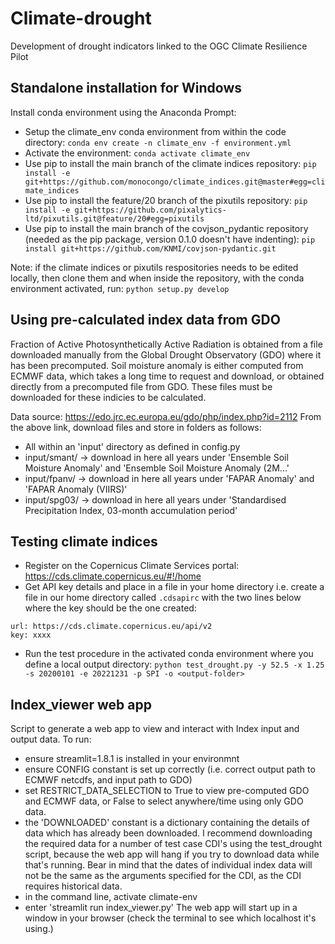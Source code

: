 # Climate-drought
Development of drought indicators linked to the OGC Climate Resilience Pilot

## Standalone installation for Windows

Install conda environment using the Anaconda Prompt:
- Setup the climate_env conda environment from within the code directory: `conda env create -n climate_env -f environment.yml`
- Activate the environment: `conda activate climate_env`
- Use pip to install the main branch of the climate indices repository: `pip install -e git+https://github.com/monocongo/climate_indices.git@master#egg=climate_indices`
- Use pip to install the feature/20 branch of the pixutils repository: `pip install -e git+https://github.com/pixalytics-ltd/pixutils.git@feature/20#egg=pixutils`
- Use pip to install the main branch of the covjson_pydantic repository (needed as the pip package, version 0.1.0 doesn't have indenting): `pip install git+https://github.com/KNMI/covjson-pydantic.git`

Note: if the climate indices or pixutils respositories needs to be edited locally, then clone them and when inside the repository, with the conda environment activated, run: `python setup.py develop`

## Using pre-calculated index data from GDO

Fraction of Active Photosynthetically Active Radiation is obtained from a file downloaded manually from the Global Drought Observatory (GDO) where it has been precomputed. Soil moisture anomaly is either computed from ECMWF data, which takes a long time to request and download, or obtained directly from a precomputed file from GDO. These files must be downloaded for these indicies to be calculated.

Data source: https://edo.jrc.ec.europa.eu/gdo/php/index.php?id=2112
From the above link, download files and store in folders as follows:
- All within an 'input' directory as defined in config.py
- input/smant/ -> download in here all years under 'Ensemble Soil Moisture Anomaly' and 'Ensemble Soil Moisture Anomaly (2M...'
- input/fpanv/ -> download in here all years under 'FAPAR Anomaly' and 'FAPAR Anomaly (VIIRS)'
- input/spg03/ -> download in here all years under 'Standardised Precipitation Index, 03-month accumulation period'

## Testing climate indices

- Register on the Copernicus Climate Services portal: https://cds.climate.copernicus.eu/#!/home
- Get API key details and place in a file in your home directory i.e. create a file in our home directory called `.cdsapirc` with the two lines below where the key should be the one created:

```
url: https://cds.climate.copernicus.eu/api/v2
key: xxxx
```

- Run the test procedure in the activated conda environment where you define a local output directory: `python test_drought.py -y 52.5 -x 1.25 -s 20200101 -e 20221231 -p SPI -o <output-folder>`

## Index_viewer web app

Script to generate a web app to view and interact with Index input and output data.
To run:
- ensure streamlit=1.8.1 is installed in your environmnt
- ensure CONFIG constant is set up correctly (i.e. correct output path to ECMWF netcdfs, and input path to GDO)
- set RESTRICT_DATA_SELECTION to True to view pre-computed GDO and ECMWF data, or False to select anywhere/time using only GDO data.
- the 'DOWNLOADED' constant is a dictionary containing the details of data which has already been downloaded. I recommend downloading the required data for a number of test case CDI's using the test_drought script, because the web app will hang if you try to download data while that's running. Bear in mind that the dates of individual index data will not be the same as the arguments specified for the CDI, as the CDI requires historical data.
- in the command line, activate climate-env
- enter 'streamlit run index_viewer.py'
The web app will start up in a window in your browser (check the terminal to see which localhost it's using.)



